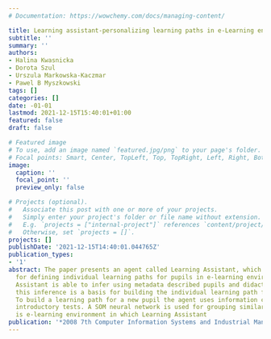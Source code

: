 ```yaml
---
# Documentation: https://wowchemy.com/docs/managing-content/

title: Learning assistant-personalizing learning paths in e-Learning environments
subtitle: ''
summary: ''
authors:
- Halina Kwasnicka
- Dorota Szul
- Urszula Markowska-Kaczmar
- Pawel B Myszkowski
tags: []
categories: []
date: -01-01
lastmod: 2021-12-15T15:40:01+01:00
featured: false
draft: false

# Featured image
# To use, add an image named `featured.jpg/png` to your page's folder.
# Focal points: Smart, Center, TopLeft, Top, TopRight, Left, Right, BottomLeft, Bottom, BottomRight.
image:
  caption: ''
  focal_point: ''
  preview_only: false

# Projects (optional).
#   Associate this post with one or more of your projects.
#   Simply enter your project's folder or file name without extension.
#   E.g. `projects = ["internal-project"]` references `content/project/deep-learning/index.md`.
#   Otherwise, set `projects = []`.
projects: []
publishDate: '2021-12-15T14:40:01.044765Z'
publication_types:
- '1'
abstract: The paper presents an agent called Learning Assistant, which is responsible
  for defining individual learning paths for pupils in e-learning environment. The
  Assistant is able to infer using metadata described pupils and didactic materials;
  this inference is a basis for building the individual learning path for each pupil.
  To build a learning path for a new pupil the agent uses information collected during
  introductory tests. A SOM neural network is used for grouping similar pupils. WebTeacher
  is e-learning environment in which Learning Assistant
publication: '*2008 7th Computer Information Systems and Industrial Management Applications*'
---
```


